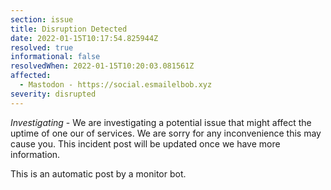 ```yaml
---
section: issue
title: Disruption Detected
date: 2022-01-15T10:17:54.825944Z
resolved: true
informational: false
resolvedWhen: 2022-01-15T10:20:03.081561Z
affected:
  - Mastodon - https://social.esmailelbob.xyz
severity: disrupted
---
```

*Investigating* - We are investigating a potential issue that might affect the uptime of one our of services. We are sorry for any inconvenience this may cause you. This incident post will be updated once we have more information.

This is an automatic post by a monitor bot.
        